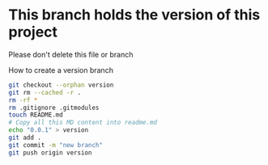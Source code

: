 # This branch holds the version of this project

Please don't delete this file or branch 

How to create a version branch

```bash
git checkout --orphan version
git rm --cached -r .
rm -rf *
rm .gitignore .gitmodules
touch README.md
# Copy all this MD content into readme.md
echo "0.0.1" > version
git add .
git commit -m "new branch"
git push origin version
```

